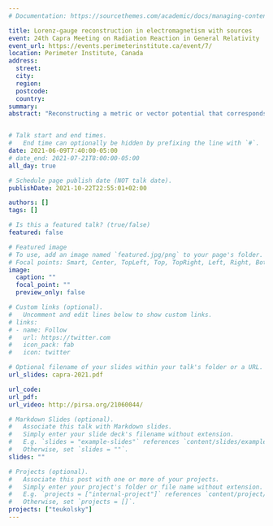 ```yaml
---
# Documentation: https://sourcethemes.com/academic/docs/managing-content/

title: Lorenz-gauge reconstruction in electromagnetism with sources
event: 24th Capra Meeting on Radiation Reaction in General Relativity
event_url: https://events.perimeterinstitute.ca/event/7/
location: Perimeter Institute, Canada
address:
  street:
  city:
  region:
  postcode:
  country:
summary:
abstract: "Reconstructing a metric or vector potential that corresponds to a given solution to the Teukolsky equation is an important problem for self-force calculations. Traditional reconstruction algorithms do not work in the presence of sources, and they give rise to solutions in a radiation gauge. In the electromagnetic case, however, Dolan (2019) and Wardell and Kavanagh (2020) very recently showed how to reconstruct a vector potential in Lorenz gauge, which is more convenient for self-force. Their algorithm is based on a new Hertz-potential 2-form. In this talk, I will first show that the electromagnetic Teukolsky formalism takes a simplified form when expressed in terms of differential forms and the exterior calculus. This formalism makes the new Lorenz-gauge construction much more transparent, and it enables an extension to nonzero sources. In particular, I will derive a corrector term, related to the charge current, which when added to the vector potential gives a solution to the Maxwell equations with nonzero source. I will conclude by discussing prospects for extending to the gravitational case."


# Talk start and end times.
#   End time can optionally be hidden by prefixing the line with `#`.
date: 2021-06-09T7:40:00-05:00
# date_end: 2021-07-21T8:00:00-05:00
all_day: true

# Schedule page publish date (NOT talk date).
publishDate: 2021-10-22T22:55:01+02:00

authors: []
tags: []

# Is this a featured talk? (true/false)
featured: false

# Featured image
# To use, add an image named `featured.jpg/png` to your page's folder. 
# Focal points: Smart, Center, TopLeft, Top, TopRight, Left, Right, BottomLeft, Bottom, BottomRight.
image:
  caption: ""
  focal_point: ""
  preview_only: false

# Custom links (optional).
#   Uncomment and edit lines below to show custom links.
# links:
# - name: Follow
#   url: https://twitter.com
#   icon_pack: fab
#   icon: twitter

# Optional filename of your slides within your talk's folder or a URL.
url_slides: capra-2021.pdf

url_code:
url_pdf:
url_video: http://pirsa.org/21060044/

# Markdown Slides (optional).
#   Associate this talk with Markdown slides.
#   Simply enter your slide deck's filename without extension.
#   E.g. `slides = "example-slides"` references `content/slides/example-slides.md`.
#   Otherwise, set `slides = ""`.
slides: ""

# Projects (optional).
#   Associate this post with one or more of your projects.
#   Simply enter your project's folder or file name without extension.
#   E.g. `projects = ["internal-project"]` references `content/project/deep-learning/index.md`.
#   Otherwise, set `projects = []`.
projects: ["teukolsky"]
---
```

